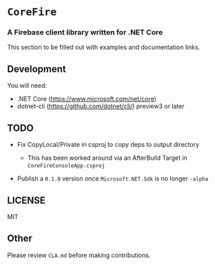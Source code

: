 # `CoreFire`

### A Firebase client library written for .NET Core

This section to be filled out with examples and documentation links.

## Development

You will need:

* .NET Core (https://www.microsoft.com/net/core)
* dotnet-cli (https://github.com/dotnet/cli/) preview3 or later

## TODO

* Fix CopyLocal/Private in csproj to copy deps to output directory
  * This has been worked around via an AfterBuild Target in `CoreFireConsoleApp.csproj`

* Publish a `0.1.0` version once `Microsoft.NET.Sdk` is no longer `-alpha`

## LICENSE

MIT

## Other

Please review `CLA.md` before making contributions.